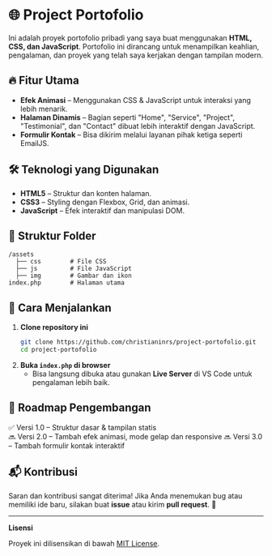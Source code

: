 # 🌐 Project Portofolio

Ini adalah proyek portofolio pribadi yang saya buat menggunakan **HTML, CSS, dan JavaScript**. Portofolio ini dirancang untuk menampilkan keahlian, pengalaman, dan proyek yang telah saya kerjakan dengan tampilan modern.

## 🔥 Fitur Utama
- **Efek Animasi** – Menggunakan CSS & JavaScript untuk interaksi yang lebih menarik.
- **Halaman Dinamis** – Bagian seperti "Home", "Service", "Project", "Testimonial", dan "Contact" dibuat lebih interaktif dengan JavaScript.
- **Formulir Kontak** – Bisa dikirim melalui layanan pihak ketiga seperti EmailJS.

## 🛠️ Teknologi yang Digunakan
- **HTML5** – Struktur dan konten halaman.
- **CSS3** – Styling dengan Flexbox, Grid, dan animasi.
- **JavaScript** – Efek interaktif dan manipulasi DOM.

## 📂 Struktur Folder
```
/assets  
  ├── css        # File CSS  
  ├── js         # File JavaScript  
  ├── img        # Gambar dan ikon  
index.php        # Halaman utama 
```

## 🚀 Cara Menjalankan
1. **Clone repository ini**  
   ```bash
   git clone https://github.com/christianinrs/project-portofolio.git
   cd project-portofolio
   ```
2. **Buka `index.php` di browser**  
   - Bisa langsung dibuka atau gunakan **Live Server** di VS Code untuk pengalaman lebih baik.

## 📌 Roadmap Pengembangan
✅ Versi 1.0 – Struktur dasar & tampilan statis  
🔜 Versi 2.0 – Tambah efek animasi, mode gelap dan responsive
🔜 Versi 3.0 – Tambah formulir kontak interaktif  

## 📬 Kontribusi
Saran dan kontribusi sangat diterima! Jika Anda menemukan bug atau memiliki ide baru, silakan buat **issue** atau kirim **pull request**. 🙌

---

**Lisensi**

Proyek ini dilisensikan di bawah [MIT License](LICENSE).
